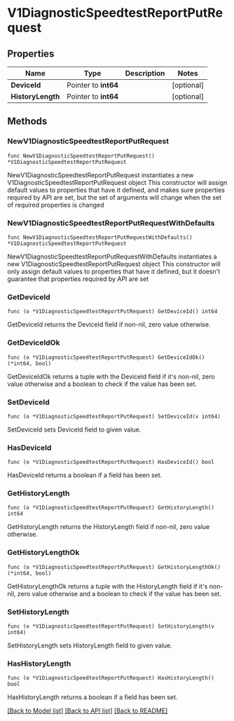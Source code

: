 # V1DiagnosticSpeedtestReportPutRequest

## Properties

Name | Type | Description | Notes
------------ | ------------- | ------------- | -------------
**DeviceId** | Pointer to **int64** |  | [optional] 
**HistoryLength** | Pointer to **int64** |  | [optional] 

## Methods

### NewV1DiagnosticSpeedtestReportPutRequest

`func NewV1DiagnosticSpeedtestReportPutRequest() *V1DiagnosticSpeedtestReportPutRequest`

NewV1DiagnosticSpeedtestReportPutRequest instantiates a new V1DiagnosticSpeedtestReportPutRequest object
This constructor will assign default values to properties that have it defined,
and makes sure properties required by API are set, but the set of arguments
will change when the set of required properties is changed

### NewV1DiagnosticSpeedtestReportPutRequestWithDefaults

`func NewV1DiagnosticSpeedtestReportPutRequestWithDefaults() *V1DiagnosticSpeedtestReportPutRequest`

NewV1DiagnosticSpeedtestReportPutRequestWithDefaults instantiates a new V1DiagnosticSpeedtestReportPutRequest object
This constructor will only assign default values to properties that have it defined,
but it doesn't guarantee that properties required by API are set

### GetDeviceId

`func (o *V1DiagnosticSpeedtestReportPutRequest) GetDeviceId() int64`

GetDeviceId returns the DeviceId field if non-nil, zero value otherwise.

### GetDeviceIdOk

`func (o *V1DiagnosticSpeedtestReportPutRequest) GetDeviceIdOk() (*int64, bool)`

GetDeviceIdOk returns a tuple with the DeviceId field if it's non-nil, zero value otherwise
and a boolean to check if the value has been set.

### SetDeviceId

`func (o *V1DiagnosticSpeedtestReportPutRequest) SetDeviceId(v int64)`

SetDeviceId sets DeviceId field to given value.

### HasDeviceId

`func (o *V1DiagnosticSpeedtestReportPutRequest) HasDeviceId() bool`

HasDeviceId returns a boolean if a field has been set.

### GetHistoryLength

`func (o *V1DiagnosticSpeedtestReportPutRequest) GetHistoryLength() int64`

GetHistoryLength returns the HistoryLength field if non-nil, zero value otherwise.

### GetHistoryLengthOk

`func (o *V1DiagnosticSpeedtestReportPutRequest) GetHistoryLengthOk() (*int64, bool)`

GetHistoryLengthOk returns a tuple with the HistoryLength field if it's non-nil, zero value otherwise
and a boolean to check if the value has been set.

### SetHistoryLength

`func (o *V1DiagnosticSpeedtestReportPutRequest) SetHistoryLength(v int64)`

SetHistoryLength sets HistoryLength field to given value.

### HasHistoryLength

`func (o *V1DiagnosticSpeedtestReportPutRequest) HasHistoryLength() bool`

HasHistoryLength returns a boolean if a field has been set.


[[Back to Model list]](../README.md#documentation-for-models) [[Back to API list]](../README.md#documentation-for-api-endpoints) [[Back to README]](../README.md)


